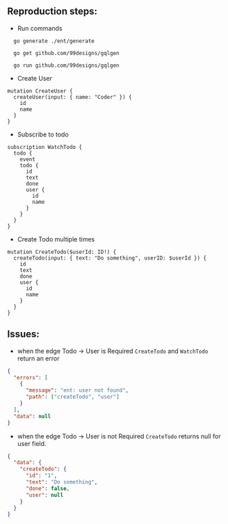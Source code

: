 ## Reproduction steps:

- Run commands

```console
  go generate ./ent/generate
```

```console
  go get github.com/99designs/gqlgen
```

```console
  go run github.com/99designs/gqlgen
```

- Create User

```gql
mutation CreateUser {
  createUser(input: { name: "Coder" }) {
    id
    name
  }
}
```

- Subscribe to todo

```gql
subscription WatchTodo {
  todo {
    event
    todo {
      id
      text
      done
      user {
        id
        name
      }
    }
  }
}
```

- Create Todo multiple times

```gql
mutation CreateTodo($userId: ID!) {
  createTodo(input: { text: "Do something", userID: $userId }) {
    id
    text
    done
    user {
      id
      name
    }
  }
}
```

## Issues:

- when the edge Todo -> User is Required `CreateTodo` and `WatchTodo` return an error

```json
{
  "errors": [
    {
      "message": "ent: user not found",
      "path": ["createTodo", "user"]
    }
  ],
  "data": null
}
```

- when the edge Todo -> User is not Required `CreateTodo` returns null for user field.

```json
{
  "data": {
    "createTodo": {
      "id": "1",
      "text": "Do something",
      "done": false,
      "user": null
    }
  }
}
```
